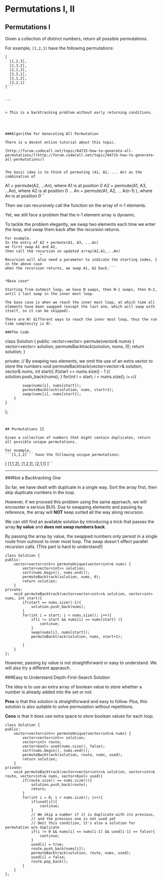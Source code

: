 # Permutations I, II

## Permutations I


Given a collection of distinct numbers, return all possible permutations.

For example,
```[1,2,3]``` have the following permutations:
```
[
  [1,2,3],
  [1,3,2],
  [2,1,3],
  [2,3,1],
  [3,1,2],
  [3,2,1]
]```


---


> This is a backtracking problem without early returning conditions.




###Algorithm for Generating All Permutation

There is a decent online tutorial about this topic.

[http://forum.codecall.net/topic/64715-how-to-generate-all-permutations/](http://forum.codecall.net/topic/64715-how-to-generate-all-permutations/)


The basic idea is to think of permuting (A1, A2, ... An) as the combination of

```
A1 + permute(A2, ...An), where A1 is at position 0
A2 + permute(A1, A3, ...An), where A2 is at position 0
...
An + permute(A1, A2, ... A(n-1) ), where An is at position 0```

Then we can recursively call the function on the array of n-1 elements. 

Yet, we still face a problem that the n-1 element array is dynamic.

To tackle the problem elegantly, we swap two elements each time we enter the loop, and swap them back  after the recursion returns.

```
For example. 
In the entry of A2 + permute(A1, A3, ...An) 
we first swap A1 and A2, 
then call the recursion on updated array(A2,A1,...An) 
                ^
Recursion will also need a parameter to indicate the starting index, 1 in the above case
when the recursion returns, we swap A1, A2 back.```


*Base case*

Starting from outmost loop, we have N swaps, then N-1 swaps, then N-2, until 1 last swap in the inner most loop. 

The base case is when we reach the inner most loop, at which time all elements have been swapped (except the last one, which will swap with itself, so it can be skipped).

There are N! different ways to reach the inner most loop, thus the run time complexity is N!.

###The Code

```
class Solution {
public:
    vector<vector<int>> permute(vector<int>& nums) {
        vector<vector<int>> solution;
        permuteBacktrack(solution, nums, 0);
        return solution;
    }
    
private:
    // By swaping two elements, we omit the use of an extra vector to store the numbers
    void permuteBacktrack(vector<vector<int>>& solution, vector<int>& nums, int start){
        if(start == nums.size() - 1 ){
            solution.push_back(nums);
        }
        for(int i = start; i < nums.size(); i++){
            
            swap(nums[i], nums[start]);
            permuteBacktrack(solution, nums, start+1);
            swap(nums[i], nums[start]);
        }
    }
};
```


## Permutations II

Given a collection of numbers that might contain duplicates, return all possible unique permutations.

For example,
```[1,1,2]``` have the following unique permutations:
```
[
  [1,1,2],
  [1,2,1],
  [2,1,1]
]```



---

###Not a Backtracking One

So far, we have dealt with duplicate in a single way. Sort the array first, then skip duplicate numbers in the loop. 

However, if we proceed this problem using the same approach, we will encounter a serious BUG. Due to swapping elements and passing by reference, the array will **NOT** keep sorted all the way along recursion.

We can still find an available solution by introducing a trick that passes the array **by value** and **does not swap numbers back**. 

By passing the array by value, the swapped numbers only persist in a single route from outmost to inner most loop. The swap doesn't effect parallel recursion calls. (This part is hard to understand!)

```
class Solution {
public:
    vector<vector<int>> permuteUnique(vector<int>& nums) {
        vector<vector<int>> solution;
        sort(nums.begin(), nums.end());
        permuteBacktrack(solution, nums, 0);
        return solution;
    }
private:
    void permuteBacktrack(vector<vector<int>>& solution, vector<int> nums, int start){
        if(start == nums.size()-1){
            solution.push_back(nums);
        }
        for(int i = start; i < nums.size(); i++){
            if(i != start && nums[i] == nums[start] ){
                continue;
            }
            swap(nums[i], nums[start]);
            permuteBacktrack(solution, nums, start+1);
            
        }
    }
};
```
However, passing by value is not straightforward or easy to understand. We will also try a different appraoch.

###Easy to Understand Depth-First-Search Solution

The idea is to use an extra array of boolean value to store whether a number is already added into the set or not.

**Pros** is that this solution is straightforward and easy to follow. Plus, this solution is also suitable to solve permutation without repetitions. 

**Cons** is that it does use extra space to store boolean values for each loop.


```
class Solution {
public:
    vector<vector<int>> permuteUnique(vector<int>& nums) {
        vector<vector<int>> solution;
        vector<int> route;
        vector<bool> used(nums.size(), false);
        sort(nums.begin(), nums.end());
        permuteBacktrack(solution, route, nums, used);
        return solution;
    }
private:
    void permuteBacktrack(vector<vector<int>>& solution, vector<int>& route, vector<int>& nums, vector<bool> used){
        if(route.size() == nums.size()){
            solution.push_back(route);
            return;
        }
        for(int i = 0; i < nums.size(); i++){
            if(used[i]){
                continue;
            }
            // We skip a number if it is duplicate with its previous, 
            // and the previous one is not used yet
            // Omit this condition, it's also a solution for permutation w/o duplicate
            if(i != 0 && nums[i] == nums[i-1] && used[i-1] == false){
                continue;
            }
            used[i] = true;
            route.push_back(nums[i]);
            permuteBacktrack(solution, route, nums, used);
            used[i] = false;
            route.pop_back();
        }
    }
};
```

